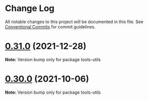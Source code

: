 # Change Log

All notable changes to this project will be documented in this file.
See [Conventional Commits](https://conventionalcommits.org) for commit guidelines.

# [0.31.0](https://github.com/QuickSales/fuselage/compare/v0.30.1...v0.31.0) (2021-12-28)

**Note:** Version bump only for package tools-utils

# [0.30.0](https://github.com/QuickSales/fuselage/compare/v0.29.0...v0.30.0) (2021-10-06)

**Note:** Version bump only for package tools-utils
